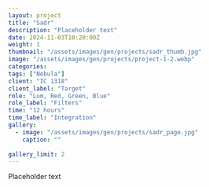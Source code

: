 ```yaml
---
layout: project
title: "Sadr"
description: "Placeholder text"
date: 2024-11-03T10:20:00Z
weight: 1
thumbnail: "/assets/images/gen/projects/sadr_thumb.jpg"
image: "/assets/images/gen/projects/project-1-2.webp"
categories: 
tags: ["Nebula"]
client: "IC 1318"
client_label: "Target"
role: "Lum, Red, Green, Blue"
role_label: "Filters"
time: "12 hours"
time_label: "Integration"
gallery:
  - image: "/assets/images/gen/projects/sadr_page.jpg"
    caption: ""
  
gallery_limit: 2
---
```


Placeholder text